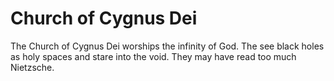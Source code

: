 ---
---

# Church of Cygnus Dei

The Church of Cygnus Dei worships the infinity of God. The see black holes as holy spaces and stare into the void. They may have read too much Nietzsche.

